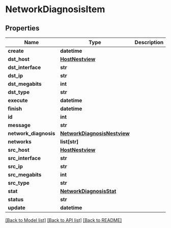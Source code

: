 # NetworkDiagnosisItem

## Properties
Name | Type | Description | Notes
------------ | ------------- | ------------- | -------------
**create** | **datetime** |  | [optional] 
**dst_host** | [**HostNestview**](HostNestview.md) |  | [optional] 
**dst_interface** | **str** |  | [optional] 
**dst_ip** | **str** |  | [optional] 
**dst_megabits** | **int** |  | [optional] 
**dst_type** | **str** |  | [optional] 
**execute** | **datetime** |  | [optional] 
**finish** | **datetime** |  | [optional] 
**id** | **int** |  | [optional] 
**message** | **str** |  | [optional] 
**network_diagnosis** | [**NetworkDiagnosisNestview**](NetworkDiagnosisNestview.md) |  | [optional] 
**networks** | **list[str]** |  | [optional] 
**src_host** | [**HostNestview**](HostNestview.md) |  | [optional] 
**src_interface** | **str** |  | [optional] 
**src_ip** | **str** |  | [optional] 
**src_megabits** | **int** |  | [optional] 
**src_type** | **str** |  | [optional] 
**stat** | [**NetworkDiagnosisStat**](NetworkDiagnosisStat.md) |  | [optional] 
**status** | **str** |  | [optional] 
**update** | **datetime** |  | [optional] 

[[Back to Model list]](../README.md#documentation-for-models) [[Back to API list]](../README.md#documentation-for-api-endpoints) [[Back to README]](../README.md)


